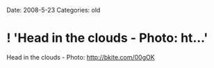 Date: 2008-5-23
Categories: old

# ! 'Head in the clouds - Photo: ht...'

Head in the clouds - Photo: http://bkite.com/00gOK
